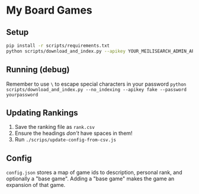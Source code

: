 # My Board Games

## Setup

```sh
pip install -r scripts/requirements.txt
python scripts/download_and_index.py --apikey YOUR_MEILISEARCH_ADMIN_API_KEY`
```

## Running (debug)

Remember to use `\` to escape special characters in your password
`python scripts/download_and_index.py --no_indexing --apikey fake --password yourpassword`

## Updating Rankings

1. Save the ranking file as `rank.csv`
2. Ensure the headings _don't_ have spaces in them!
3. Run `./scrips/update-config-from-csv.js`

## Config

`config.json` stores a map of game ids to description, personal rank, and optionally a "base game". Adding a "base game" makes the game an expansion of that game.

